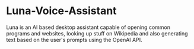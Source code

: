 # Luna-Voice-Assistant
Luna is an AI based desktop assistant capable of opening common programs and websites, looking up stuff on Wikipedia and also generating text based on the user's prompts using the OpenAI API. 

